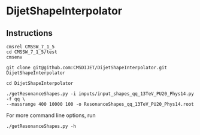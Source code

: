 # DijetShapeInterpolator

## Instructions

```
cmsrel CMSSW_7_1_5
cd CMSSW_7_1_5/test
cmsenv

git clone git@github.com:CMSDIJET/DijetShapeInterpolator.git DijetShapeInterpolator

cd DijetShapeInterpolator

./getResonanceShapes.py -i inputs/input_shapes_qq_13TeV_PU20_Phys14.py -f qq \
--massrange 400 10000 100 -o ResonanceShapes_qq_13TeV_PU20_Phys14.root
```

For more command line options, run

```
./getResonanceShapes.py -h
```
